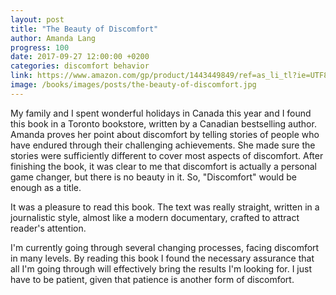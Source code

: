```yaml
---
layout: post
title: "The Beauty of Discomfort"
author: Amanda Lang
progress: 100
date: 2017-09-27 12:00:00 +0200
categories: discomfort behavior
link: https://www.amazon.com/gp/product/1443449849/ref=as_li_tl?ie=UTF8&camp=1789&creative=9325&creativeASIN=1443449849&linkCode=as2&tag=c03ce-20&linkId=f6179be8171cef0d87ec66171359fcfd
image: /books/images/posts/the-beauty-of-discomfort.jpg
---
```


My family and I spent wonderful holidays in Canada this year and I found this book in a Toronto bookstore, written by a Canadian bestselling author. Amanda proves her point about discomfort by telling stories of people who have endured through their challenging achievements. She made sure the stories were sufficiently different to cover most aspects of discomfort. After finishing the book, it was clear to me that discomfort is actually a personal game changer, but there is no beauty in it. So, "Discomfort" would be enough as a title.

It was a pleasure to read this book. The text was really straight, written in a journalistic style, almost like a modern documentary, crafted to attract reader's attention.

I'm currently going through several changing processes, facing discomfort in many levels. By reading this book I found the necessary assurance that all I'm going through will effectively bring the results I'm looking for. I just have to be patient, given that patience is another form of discomfort.
